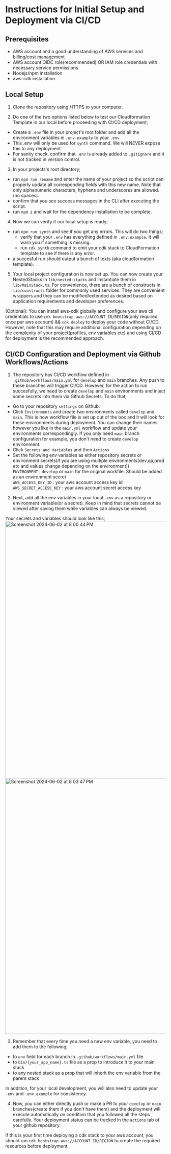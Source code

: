 # Instructions for Initial Setup and Deployment via CI/CD

## Prerequisites ##
- AWS account and a good understanding of AWS services and billing/cost management  
- AWS account OIDC role(recommended) OR IAM role credentials with necessary service permissions
- Nodejs/npm installation  
- aws-cdk installation  

## Local Setup ##
1. Clone the repository using HTTPS to your computer.  

2. Do one of the two options listed below to test our Cloudformation Template in our local before proceeding with CI/CD deployment;  
- Create a `.env` file in your project's root folder and add all the environment variables in `.env.example` to your `.env`.  
- This .env will only be used for `synth` command. We will NEVER expose this to any deployment.  
- For sanity check, confirm that `.env` is already added to `.gitignore` and it is not tracked in version control.  

3. In your projects's root directory;  
- run `npm run rename` and enter the  name of your project so the script can properly update all corresponding fields with this new name. Note that only alphanumeric  characters, hyphens and underscores are allowed.(no spaces).  
- confirm that you see success messages in the CLI after executing the script.  
- run `npm i` and wait for the dependency installation to be complete.  

4. Now we can verify if our local setup is ready;  
- run `npm run synth` and see if you get any errors. This will do two things;  
  - verify that your `.env` has everything defined in `.env.example`. It will warn you if something is missing.  
  - run `cdk synth` command to emit your cdk stack to CloudFormation template to see if there is any error. 
- a succesful run should output a bunch of texts (aka cloudformation template).  

5. Your local project configuration is now set up. You can now create your NestedStacks in `lib/nested-stacks` and instantiate them in `lib/MainStack.ts`. For convenience, there are a bunch of constructs in `lib/constructs` folder for commonly used services. They are convenient wrappers and they can be modified/extended as desired based on application requirements and developer preferences.  


(Optional): You can install aws-cdk globally and configure your aws cli credentials to use `cdk bootstrap aws://ACCOUNT_ID/REGION`(only required once per aws account) && `cdk deploy` to deploy your code without CI/CD. However, note that this may require additional configuration depending on the complexity of your project(profiles, env variables etc) and using CI/CD for deployment is the recommended approach.  

## CI/CD Configuration and Deployment via Github Workflows/Actions

1. The repository has CI/CD workflow defined in `.github/workflows/main.yml` for `develop` and `main` branches. Any push to these branches will trigger CI/CD. However, for the action to run succesfully, we need to create `develop` and `main` environments and inject some secrets into them via Github Secrets. To do that;  
- Go to your repository `settings` on Github.  
- Click `Environments` and create two environments called `develop` and `main`. This is how workflow file is set up out of the box and it will look for these environments during deployment. You can change their names however you like in the `main.yml` workflow and update your environments correspondingly. If you only need `main` branch configuration for example, you don't need to create `develop` environment.  
- Click `Secrets and Variables` and then `Actions`  
- Set the following env variables as either repository secrets or environment secrets(if you are using multiple environments(dev,qa,prod etc and values change depending on the environment))  
`ENVIRONMENT` : `develop` or `main` for the original workfile. Should be added as an environment secret  
`AWS_ACCESS_KEY_ID`  : your aws account access key id  
`AWS_SECRET_ACCESS_KEY` : your aws account secret access key  

2. Next, add all the env variables in your local `.env` as a repository or environment variable(or a secret). Keep in mind that secrets cannot be viewed after saving them while variables can always be viewed.

Your secrets and variables should look like this;
<img width="805" alt="Screenshot 2024-06-02 at 8 00 44 PM" src="https://github.com/yangoz94/cdk-backend-template/assets/95255319/7bd9b312-9ae1-4f64-a9f8-49f00c1dcf35">
<img width="801" alt="Screenshot 2024-06-02 at 8 03 47 PM" src="https://github.com/yangoz94/cdk-backend-template/assets/95255319/1e8d050e-0913-4ae6-bfa2-091df54c90ef">

3. Remember that every time you need a new env variable, you need to add them to the following;  
- to `env` field for each branch in `.github/workflows/main.yml` file  
- to `bin/{your_app_name}.ts` file as a prop to introduce it to your main stack  
- to any nested stack as a prop that will inherit the env variable from the parent stack 

In addition, for your local development, you will also need to update your `.env` and `.env.example` for consistency.  

4. Now, you can either directly push or make a PR to your `develop` or `main` branches(create them if you don't have them) and the deployment will execute automatically on condition that you followed all the steps carefully.  Your deployment status can be tracked in the `actions` tab of your github repository.

If this is your first time deploying a cdk stack to your aws account, you should run `cdk bootstrap aws://ACCOUNT_ID/REGION` to create the required resources before deployment.

